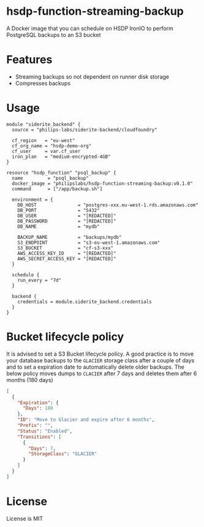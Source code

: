 # hsdp-function-streaming-backup

A Docker image that you can schedule on HSDP IronIO to perform PostgreSQL backups to an S3 bucket

# Features
- Streaming backups so not dependent on runner disk storage
- Compresses backups

# Usage

```hcl
module "siderite_backend" {
  source = "philips-labs/siderite-backend/cloudfoundry"

  cf_region   = "eu-west"
  cf_org_name = "hsdp-demo-org"
  cf_user     = var.cf_user
  iron_plan   = "medium-encrypted-4GB"
}

resource "hsdp_function" "psql_backup" {
  name         = "psql_backup"
  docker_image = "philipslabs/hsdp-function-streaming-backup:v0.1.0"
  command      = ["/app/backup.sh"]

  environment = {
    DB_HOST               = "postgres-xxx.eu-west-1.rds.amazonaws.com"
    DB_PORT               = "5432"
    DB_USER               = "[REDACTED]"
    DB_PASSWORD           = "[REDACTED]"
    DB_NAME               = "mydb"

    BACKUP_NAME           = "backups/mydb"
    S3_ENDPOINT           = "s3-eu-west-1.amazonaws.com"
    S3_BUCKET             = "cf-s3-xxx"
    AWS_ACCESS_KEY_ID     = "[REDACTED]"
    AWS_SECRET_ACCESS_KEY = "[REDACTED]"
  }

  schedule {
    run_every = "7d"
  }

  backend {
    credentials = module.siderite_backend.credentials
  }
}
```

# Bucket lifecycle policy
It is advised to set a S3 Bucket lifecycle policy. A good practice is to move your database backups to the `GLACIER` storage class after a couple of days and to set a expiration date to automatically delete older backups. The below policy moves dumps to `CLACIER` after 7 days and deletes them after 6 months (180 days)

```json
[
  {
    "Expiration": {
      "Days": 180
    },
    "ID": "Move to Glacier and expire after 6 months",
    "Prefix": "",
    "Status": "Enabled",
    "Transitions": [
      {
        "Days": 7,
        "StorageClass": "GLACIER"
      }
    ]
  }
]
```

# License

License is MIT
